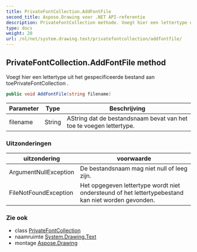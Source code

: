 ```yaml
---
title: PrivateFontCollection.AddFontFile
second_title: Aspose.Drawing voor .NET API-referentie
description: PrivateFontCollection methode. Voegt hier een lettertype uit het gespecificeerde bestand aan toePrivateFontCollection .
type: docs
weight: 20
url: /nl/net/system.drawing.text/privatefontcollection/addfontfile/
---
```

## PrivateFontCollection.AddFontFile method

Voegt hier een lettertype uit het gespecificeerde bestand aan toePrivateFontCollection .

```csharp
public void AddFontFile(string filename)
```

| Parameter | Type | Beschrijving |
| --- | --- | --- |
| filename | String | AString dat de bestandsnaam bevat van het toe te voegen lettertype. |

### Uitzonderingen

| uitzondering | voorwaarde |
| --- | --- |
| ArgumentNullException | De bestandsnaam mag niet null of leeg zijn. |
| FileNotFoundException | Het opgegeven lettertype wordt niet ondersteund of het lettertypebestand kan niet worden gevonden. |

### Zie ook

* class [PrivateFontCollection](../)
* naamruimte [System.Drawing.Text](../../privatefontcollection/)
* montage [Aspose.Drawing](../../../)


